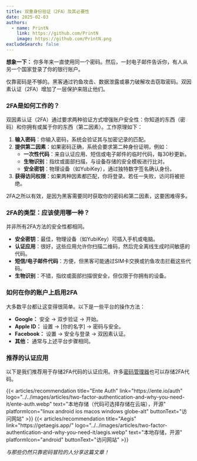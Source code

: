 ```yaml
---
title: 双重身份验证（2FA）及其必要性
date: 2025-02-03
authors:
  - name: PrintN
    link: https://github.com/PrintN
    image: https://github.com/PrintN.png
excludeSearch: false
---
```

**想象一下：** 你多年来一直使用同一个密码。然后，一封电子邮件告诉你，有人从另一个国家登录了你的银行账户。

仅靠密码是不够的。黑客通过钓鱼攻击、数据泄露或暴力破解攻击窃取密码。双因素认证（2FA）增加了一层保护来阻止他们。

### 2FA是如何工作的？
双因素认证（2FA）通过要求两种验证方式增强账户安全性：你知道的东西（密码）和你拥有或属于你的东西（第二因素）。工作原理如下：

1. **输入密码**：你输入密码，系统会验证其与加密记录的匹配。
2. **提供第二因素**：如果密码正确，系统会要求第二种身份证明，例如：
   - **一次性代码**：来自认证应用、短信或电子邮件的临时代码，每30秒更新。
   - **生物识别**：指纹或面部扫描，与设备存储的安全模板进行比对。
   - **安全密钥**：物理设备（如YubiKey），通过独特数字签名确认身份。
3. **获得访问权限**：如果两种因素都匹配，你将登录。若任一失败，访问将被拒绝。

2FA之所以有效，是因为黑客需要同时获取你的密码和第二因素，这要困难得多。

### 2FA的类型：应该使用哪一种？
并非所有2FA方法的安全性都相同。

- **安全密钥**：最佳，物理设备（如YubiKey）可插入手机或电脑。
- **认证应用**：很好，这些应用允许你扫描二维码，然后完全离线生成时间敏感的代码。
- **短信/电子邮件代码**：方便，但黑客可能通过SIM卡交换或钓鱼攻击拦截这些代码。
- **生物识别**：不错，指纹或面部扫描很安全，但仅限于你拥有的设备。

### 如何在你的账户上启用2FA
大多数平台都让这变得很简单。以下是一些平台的操作方法：
- **Google：** 安全 → 双步验证 → 开始。
- **Apple ID：** 设置 → [你的名字] → 密码与安全。
- **Facebook：** 设置 → 安全与登录 → 双因素认证。
- **其他：** 通常与上述平台步骤相同。

### 推荐的认证应用
以下是我们推荐用于存储2FA代码的认证应用。许多[密码管理器](/zh-cn/articles/how-to-create-strong-passwords-and-store-them-securely/#安全存储密码)也可以存储2FA代码。
<div class="recommendations">
  <div class="grid">
    {{< articles/recommendation title="Ente Auth" link="https://ente.io/auth" logo="../../images/articles/two-factor-authentication-and-why-you-need-it/ente-auth.webp" text="本地存储（代码可选择存储在云端），开源" platformIcon="linux android ios macos windows globe-alt" buttonText="访问网站" >}}
    {{< articles/recommendation title="Aegis" link="https://getaegis.app/" logo="../../images/articles/two-factor-authentication-and-why-you-need-it/aegis.webp" text="本地存储，开源" platformIcon="android" buttonText="访问网站" >}}
  </div>
</div>

*与那些仍然只靠密码冒险的人分享这篇文章！*